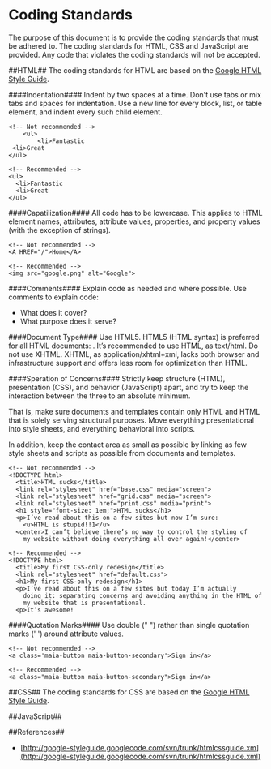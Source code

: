 Coding Standards
===============
The purpose of this document is to provide the coding standards that must be adhered to. The coding standards for HTML, CSS and JavaScript are provided. Any code that violates the coding standards will not be accepted.

##HTML##
The coding standards for HTML are based on the [Google HTML Style Guide](http://google-styleguide.googlecode.com/svn/trunk/htmlcssguide.xml).

####Indentation####
Indent by two spaces at a time. Don't use tabs or mix tabs and spaces for indentation. Use a new line for every block, list, or table element, and indent every such child element. 

	<!-- Not recommended -->
	 	<ul>
  	  		<li>Fantastic
     <li>Great
	</ul>

	<!-- Recommended -->
	<ul>
  	  <li>Fantastic
  	  <li>Great
	</ul>	

####Capatilization####
All code has to be lowercase. This applies to HTML element names, attributes, attribute values, properties, and property values (with the exception of strings). 

	<!-- Not recommended -->
	<A HREF="/">Home</A>
	
	<!-- Recommended -->
	<img src="google.png" alt="Google">

####Comments####
Explain code as needed and where possible. Use comments to explain code: 

- What does it cover?
- What purpose does it serve?

####Document Type####
Use HTML5. HTML5 (HTML syntax) is preferred for all HTML documents: <!DOCTYPE html>. It’s recommended to use HTML, as text/html. Do not use XHTML. XHTML, as application/xhtml+xml, lacks both browser and infrastructure support and offers less room for optimization than HTML.

####Speration of Concerns####
 Strictly keep structure (HTML), presentation (CSS), and behavior (JavaScript) apart, and try to keep the interaction between the three to an absolute minimum.

That is, make sure documents and templates contain only HTML and HTML that is solely serving structural purposes. Move everything presentational into style sheets, and everything behavioral into scripts.

In addition, keep the contact area as small as possible by linking as few style sheets and scripts as possible from documents and templates.

	<!-- Not recommended -->
	<!DOCTYPE html>
	  <title>HTML sucks</title>
	  <link rel="stylesheet" href="base.css" media="screen">
	  <link rel="stylesheet" href="grid.css" media="screen">
	  <link rel="stylesheet" href="print.css" media="print">
	  <h1 style="font-size: 1em;">HTML sucks</h1>
	  <p>I’ve read about this on a few sites but now I’m sure:
	    <u>HTML is stupid!!1</u>
	  <center>I can’t believe there’s no way to control the styling of
	    my website without doing everything all over again!</center>
	
	<!-- Recommended -->
	<!DOCTYPE html>
	  <title>My first CSS-only redesign</title>
	  <link rel="stylesheet" href="default.css">
	  <h1>My first CSS-only redesign</h1>
	  <p>I’ve read about this on a few sites but today I’m actually
	    doing it: separating concerns and avoiding anything in the HTML of
	    my website that is presentational.
	  <p>It’s awesome!

####Quotation Marks####
Use double (" ") rather than single quotation marks (' ') around attribute values.

	<!-- Not recommended -->
	<a class='maia-button maia-button-secondary'>Sign in</a>
	
	<!-- Recommended -->
	<a class="maia-button maia-button-secondary">Sign in</a>


##CSS##
The coding standards for CSS are based on the [Google HTML Style Guide](http://google-styleguide.googlecode.com/svn/trunk/htmlcssguide.xml).


##JavaScript##

##References##
- [http://google-styleguide.googlecode.com/svn/trunk/htmlcssguide.xm](http://google-styleguide.googlecode.com/svn/trunk/htmlcssguide.xml)
